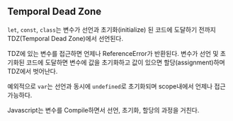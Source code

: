 ## Temporal Dead Zone

`let`, `const`, `class`는 변수가 선언과 초기화(initialize) 된 코드에 도달하기 전까지 TDZ(Temporal Dead Zone)에서 선언된다.

TDZ에 있는 변수를 접근하면 언제나 ReferenceError가 반환된다. 변수가 선언 및 초기화된 코드에 도달하면 변수에 값을 초기화하고 값이 있으면 할당(assignment)하며 TDZ에서 벗어난다.

예외적으로 `var`는 선언과 동시에 `undefined`로 초기화되며 scope내에서 언제나 접근가능하다.

Javascript는 변수를 Compile하면서 선언, 초기화, 할당의 과정을 거친다.
